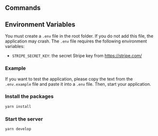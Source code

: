## Commands

## Environment Variables

You must create a `.env` file in the root folder. If you do not add this file, the application may crash. The `.env` file requires the following environment variables:

- `STRIPE_SECRET_KEY`: the secret Stripe key from https://stripe.com/

### Example

If you want to test the application, please copy the text from the `.env.example` file and paste it into a `.env` file. Then, start your application.

### Install the packages

```bash
yarn install
```

### Start the server

```bash
yarn develop
```
